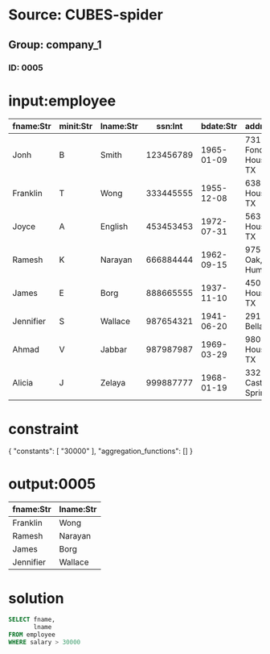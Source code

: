 # Source: CUBES-spider
## Group: company_1
### ID: 0005

# input:employee

| fname:Str | minit:Str | lname:Str | ssn:Int | bdate:Str | address:Str | sex:Str | salary:Int | super_ssn:Str | dno:Int |
|---|---|---|---|---|---|---|---|---|---|
| Jonh | B | Smith | 123456789 | 1965-01-09 | 731 Fondren, Houston, TX | M | 30000 | 333445555 | 5 |
| Franklin | T | Wong | 333445555 | 1955-12-08 | 638 Voss, Houston, TX | M | 40000 | 888665555 | 5 |
| Joyce | A | English | 453453453 | 1972-07-31 | 5631 Rice, Houston, TX | F | 25000 | 333445555 | 5 |
| Ramesh | K | Narayan | 666884444 | 1962-09-15 | 975 Fire Oak, Humble, TX | M | 38000 | 333445555 | 5 |
| James | E | Borg | 888665555 | 1937-11-10 | 450 Stone, Houston, TX | M | 55000 | nan | 1 |
| Jennifier | S | Wallace | 987654321 | 1941-06-20 | 291 Berry, Bellaire, TX | F | 43000 | 888665555 | 4 |
| Ahmad | V | Jabbar | 987987987 | 1969-03-29 | 980 Dallas, Houston, TX | M | 25000 | 987654321 | 4 |
| Alicia | J | Zelaya | 999887777 | 1968-01-19 | 3321 Castle, Spring, TX | F | 25000 | 987654321 | 4 |

# constraint

{
  "constants": [
    "30000"
  ],
  "aggregation_functions": []
}

# output:0005

| fname:Str | lname:Str |
|---|---|
| Franklin | Wong |
| Ramesh | Narayan |
| James | Borg |
| Jennifier | Wallace |

# solution

```sql
SELECT fname,
       lname
FROM employee
WHERE salary > 30000
```
